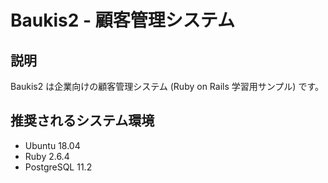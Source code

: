 # Baukis2 - 顧客管理システム

## 説明

Baukis2 は企業向けの顧客管理システム (Ruby on Rails 学習用サンプル) です。

## 推奨されるシステム環境

* Ubuntu 18.04
* Ruby 2.6.4
* PostgreSQL 11.2
